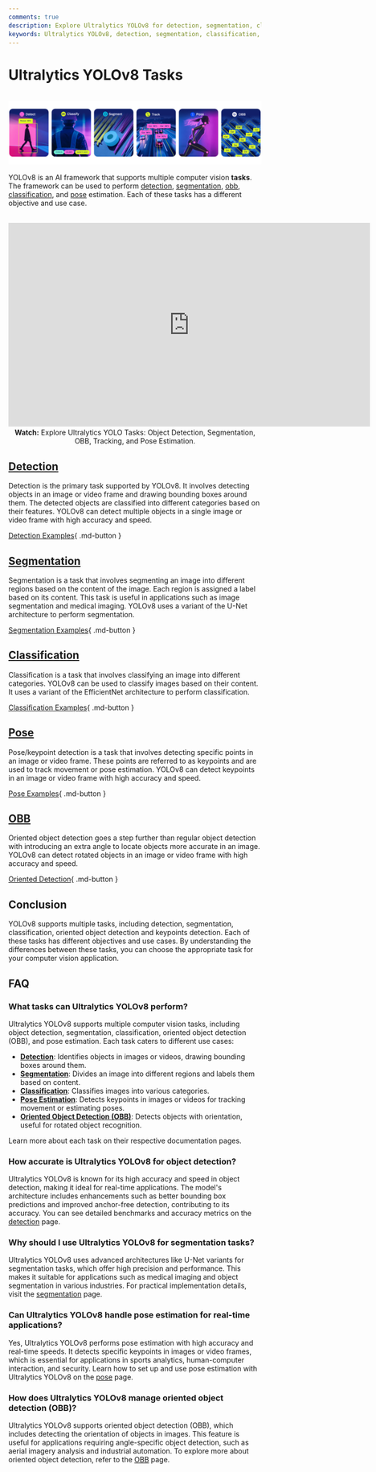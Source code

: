 ```yaml
---
comments: true
description: Explore Ultralytics YOLOv8 for detection, segmentation, classification, OBB, and pose estimation with high accuracy and speed. Learn how to apply each task.
keywords: Ultralytics YOLOv8, detection, segmentation, classification, oriented object detection, pose estimation, computer vision, AI framework
---
```


# Ultralytics YOLOv8 Tasks

<br>
<img width="1024" src="https://raw.githubusercontent.com/ultralytics/assets/main/im/banner-tasks.png" alt="Ultralytics YOLO supported tasks">

YOLOv8 is an AI framework that supports multiple computer vision **tasks**. The framework can be used to perform [detection](detect.md), [segmentation](segment.md), [obb](obb.md), [classification](classify.md), and [pose](pose.md) estimation. Each of these tasks has a different objective and use case.

<p align="center">
  <br>
  <iframe loading="lazy" width="720" height="405" src="https://www.youtube.com/embed/NAs-cfq9BDw"
    title="YouTube video player" frameborder="0"
    allow="accelerometer; autoplay; clipboard-write; encrypted-media; gyroscope; picture-in-picture; web-share"
    allowfullscreen>
  </iframe>
  <br>
  <strong>Watch:</strong> Explore Ultralytics YOLO Tasks: Object Detection, Segmentation, OBB, Tracking, and Pose Estimation.
</p>

## [Detection](detect.md)

Detection is the primary task supported by YOLOv8. It involves detecting objects in an image or video frame and drawing bounding boxes around them. The detected objects are classified into different categories based on their features. YOLOv8 can detect multiple objects in a single image or video frame with high accuracy and speed.

[Detection Examples](detect.md){ .md-button }

## [Segmentation](segment.md)

Segmentation is a task that involves segmenting an image into different regions based on the content of the image. Each region is assigned a label based on its content. This task is useful in applications such as image segmentation and medical imaging. YOLOv8 uses a variant of the U-Net architecture to perform segmentation.

[Segmentation Examples](segment.md){ .md-button }

## [Classification](classify.md)

Classification is a task that involves classifying an image into different categories. YOLOv8 can be used to classify images based on their content. It uses a variant of the EfficientNet architecture to perform classification.

[Classification Examples](classify.md){ .md-button }

## [Pose](pose.md)

Pose/keypoint detection is a task that involves detecting specific points in an image or video frame. These points are referred to as keypoints and are used to track movement or pose estimation. YOLOv8 can detect keypoints in an image or video frame with high accuracy and speed.

[Pose Examples](pose.md){ .md-button }

## [OBB](obb.md)

Oriented object detection goes a step further than regular object detection with introducing an extra angle to locate objects more accurate in an image. YOLOv8 can detect rotated objects in an image or video frame with high accuracy and speed.

[Oriented Detection](obb.md){ .md-button }

## Conclusion

YOLOv8 supports multiple tasks, including detection, segmentation, classification, oriented object detection and keypoints detection. Each of these tasks has different objectives and use cases. By understanding the differences between these tasks, you can choose the appropriate task for your computer vision application.

## FAQ

### What tasks can Ultralytics YOLOv8 perform?

Ultralytics YOLOv8 supports multiple computer vision tasks, including object detection, segmentation, classification, oriented object detection (OBB), and pose estimation. Each task caters to different use cases:

- **[Detection](detect.md)**: Identifies objects in images or videos, drawing bounding boxes around them.
- **[Segmentation](segment.md)**: Divides an image into different regions and labels them based on content.
- **[Classification](classify.md)**: Classifies images into various categories.
- **[Pose Estimation](pose.md)**: Detects keypoints in images or videos for tracking movement or estimating poses.
- **[Oriented Object Detection (OBB)](obb.md)**: Detects objects with orientation, useful for rotated object recognition.

Learn more about each task on their respective documentation pages.

### How accurate is Ultralytics YOLOv8 for object detection?

Ultralytics YOLOv8 is known for its high accuracy and speed in object detection, making it ideal for real-time applications. The model's architecture includes enhancements such as better bounding box predictions and improved anchor-free detection, contributing to its accuracy. You can see detailed benchmarks and accuracy metrics on the [detection](detect.md) page.

### Why should I use Ultralytics YOLOv8 for segmentation tasks?

Ultralytics YOLOv8 uses advanced architectures like U-Net variants for segmentation tasks, which offer high precision and performance. This makes it suitable for applications such as medical imaging and object segmentation in various industries. For practical implementation details, visit the [segmentation](segment.md) page.

### Can Ultralytics YOLOv8 handle pose estimation for real-time applications?

Yes, Ultralytics YOLOv8 performs pose estimation with high accuracy and real-time speeds. It detects specific keypoints in images or video frames, which is essential for applications in sports analytics, human-computer interaction, and security. Learn how to set up and use pose estimation with Ultralytics YOLOv8 on the [pose](pose.md) page.

### How does Ultralytics YOLOv8 manage oriented object detection (OBB)?

Ultralytics YOLOv8 supports oriented object detection (OBB), which includes detecting the orientation of objects in images. This feature is useful for applications requiring angle-specific object detection, such as aerial imagery analysis and industrial automation. To explore more about oriented object detection, refer to the [OBB](obb.md) page.
